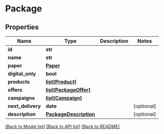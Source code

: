 # Package

## Properties
Name | Type | Description | Notes
------------ | ------------- | ------------- | -------------
**id** | **str** |  | 
**name** | **str** |  | 
**paper** | [**Paper**](Paper.md) |  | 
**digital_only** | **bool** |  | 
**products** | [**list[Product]**](Product.md) |  | 
**offers** | [**list[PackageOffer]**](PackageOffer.md) |  | 
**campaigns** | [**list[Campaign]**](Campaign.md) |  | 
**next_delivery** | **date** |  | [optional] 
**description** | [**PackageDescription**](PackageDescription.md) |  | [optional] 

[[Back to Model list]](../README.md#documentation-for-models) [[Back to API list]](../README.md#documentation-for-api-endpoints) [[Back to README]](../README.md)


